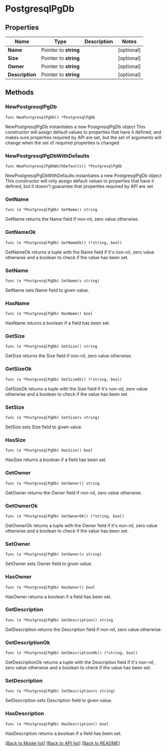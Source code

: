 # PostgresqlPgDb

## Properties

Name | Type | Description | Notes
------------ | ------------- | ------------- | -------------
**Name** | Pointer to **string** |  | [optional] 
**Size** | Pointer to **string** |  | [optional] 
**Owner** | Pointer to **string** |  | [optional] 
**Description** | Pointer to **string** |  | [optional] 

## Methods

### NewPostgresqlPgDb

`func NewPostgresqlPgDb() *PostgresqlPgDb`

NewPostgresqlPgDb instantiates a new PostgresqlPgDb object
This constructor will assign default values to properties that have it defined,
and makes sure properties required by API are set, but the set of arguments
will change when the set of required properties is changed

### NewPostgresqlPgDbWithDefaults

`func NewPostgresqlPgDbWithDefaults() *PostgresqlPgDb`

NewPostgresqlPgDbWithDefaults instantiates a new PostgresqlPgDb object
This constructor will only assign default values to properties that have it defined,
but it doesn't guarantee that properties required by API are set

### GetName

`func (o *PostgresqlPgDb) GetName() string`

GetName returns the Name field if non-nil, zero value otherwise.

### GetNameOk

`func (o *PostgresqlPgDb) GetNameOk() (*string, bool)`

GetNameOk returns a tuple with the Name field if it's non-nil, zero value otherwise
and a boolean to check if the value has been set.

### SetName

`func (o *PostgresqlPgDb) SetName(v string)`

SetName sets Name field to given value.

### HasName

`func (o *PostgresqlPgDb) HasName() bool`

HasName returns a boolean if a field has been set.

### GetSize

`func (o *PostgresqlPgDb) GetSize() string`

GetSize returns the Size field if non-nil, zero value otherwise.

### GetSizeOk

`func (o *PostgresqlPgDb) GetSizeOk() (*string, bool)`

GetSizeOk returns a tuple with the Size field if it's non-nil, zero value otherwise
and a boolean to check if the value has been set.

### SetSize

`func (o *PostgresqlPgDb) SetSize(v string)`

SetSize sets Size field to given value.

### HasSize

`func (o *PostgresqlPgDb) HasSize() bool`

HasSize returns a boolean if a field has been set.

### GetOwner

`func (o *PostgresqlPgDb) GetOwner() string`

GetOwner returns the Owner field if non-nil, zero value otherwise.

### GetOwnerOk

`func (o *PostgresqlPgDb) GetOwnerOk() (*string, bool)`

GetOwnerOk returns a tuple with the Owner field if it's non-nil, zero value otherwise
and a boolean to check if the value has been set.

### SetOwner

`func (o *PostgresqlPgDb) SetOwner(v string)`

SetOwner sets Owner field to given value.

### HasOwner

`func (o *PostgresqlPgDb) HasOwner() bool`

HasOwner returns a boolean if a field has been set.

### GetDescription

`func (o *PostgresqlPgDb) GetDescription() string`

GetDescription returns the Description field if non-nil, zero value otherwise.

### GetDescriptionOk

`func (o *PostgresqlPgDb) GetDescriptionOk() (*string, bool)`

GetDescriptionOk returns a tuple with the Description field if it's non-nil, zero value otherwise
and a boolean to check if the value has been set.

### SetDescription

`func (o *PostgresqlPgDb) SetDescription(v string)`

SetDescription sets Description field to given value.

### HasDescription

`func (o *PostgresqlPgDb) HasDescription() bool`

HasDescription returns a boolean if a field has been set.


[[Back to Model list]](../README.md#documentation-for-models) [[Back to API list]](../README.md#documentation-for-api-endpoints) [[Back to README]](../README.md)


